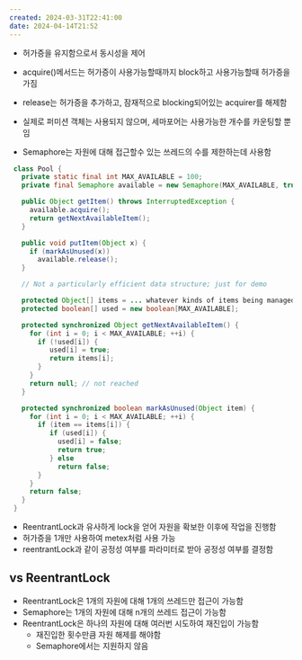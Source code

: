```yaml
---
created: 2024-03-31T22:41:00
date: 2024-04-14T21:52
---
```

- 허가증을 유지함으로서 동시성을 제어
- acquire()메서드는 허가증이 사용가능할때까지 block하고 사용가능할때 허가증을 가짐
- release는 허가증을 추가하고, 잠재적으로 blocking되어있는 acquirer를 해제함

- 실제로 퍼미션 객체는 사용되지 않으며, 세마포어는 사용가능한 개수를 카운팅할 뿐임

- Semaphore는 자원에 대해 접근할수 있는 쓰레드의 수를 제한하는데 사용함

```java
 class Pool {
   private static final int MAX_AVAILABLE = 100;
   private final Semaphore available = new Semaphore(MAX_AVAILABLE, true);

   public Object getItem() throws InterruptedException {
     available.acquire();
     return getNextAvailableItem();
   }

   public void putItem(Object x) {
     if (markAsUnused(x))
       available.release();
   }

   // Not a particularly efficient data structure; just for demo

   protected Object[] items = ... whatever kinds of items being managed
   protected boolean[] used = new boolean[MAX_AVAILABLE];

   protected synchronized Object getNextAvailableItem() {
     for (int i = 0; i < MAX_AVAILABLE; ++i) {
       if (!used[i]) {
          used[i] = true;
          return items[i];
       }
     }
     return null; // not reached
   }

   protected synchronized boolean markAsUnused(Object item) {
     for (int i = 0; i < MAX_AVAILABLE; ++i) {
       if (item == items[i]) {
          if (used[i]) {
            used[i] = false;
            return true;
          } else
            return false;
       }
     }
     return false;
   }
 }

```
- ReentrantLock과 유사하게 lock을 얻어 자원을 확보한 이후에 작업을 진행함
- 허가증을 1개만 사용하여 metex처럼 사용 가능
- reentrantLock과 같이 공정성 여부를 파라미터로 받아 공정성 여부를 결정함

## vs ReentrantLock
- ReentrantLock은 1개의 자원에 대해 1개의 쓰레드만 접근이 가능함
- Semaphore는 1개의 자원에 대해 n개의 쓰레드 접근이 가능함
- ReentrantLock은 하나의 자원에 대해 여러번 시도하여 재진입이 가능함
	- 재진입한 횟수만큼 자원 해제를 해야함
	- Semaphore에서는 지원하지 않음
